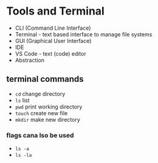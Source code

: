 # Tools and Terminal

+ CLI (Command Line Interface)
+ Terminal - text based interface to manage file systems
+ GUI (Graphical User Interface)
+ IDE
+ VS Code - text (code) editor
+ Abstraction

## terminal commands
- `cd` change directory
- `ls` list
- `pwd` print working directory
- `touch` create new file
- `mkdir` make new directory

### flags cana lso be used

- `ls -a`
- `ls -la`